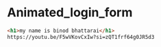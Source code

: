 # Animated_login_form
```html
<h1>my name is binod bhattarai</h1>
https://youtu.be/F5wVKovCxIw?si=zQT1frf64g0JR5d3
